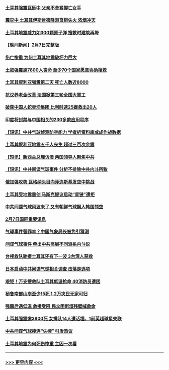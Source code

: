 #### [土耳其强震瓦砾中 父亲不舍紧握亡女手](../pages/prog202/a103644949.md?t=02081543) 
#### [震灾中 土耳其伊斯肯德隆港货柜失火 浓烟冲天](../pages/prog202/a103644916.md?t=02081543) 
#### [土耳其地震威力如300颗原子弹 搜救时建筑再垮](../pages/prog202/a103644896.md?t=02081543) 
#### [【晚间新闻】2月7日完整版](../pages/prog202/a103644875.md?t=02081543) 
#### [伤亡惨重 为何土耳其地震破坏力巨大](../pages/prog202/a103644741.md?t=02081543) 
#### [土叙强震逾7800人丧命 至少70个国家愿意协助搜救](../pages/prog202/a103644754.md?t=02081543) 
#### [土耳其叙利亚强震第二天 死亡人数近8000](../pages/prog202/a103644743.md?t=02081543) 
#### [抗议养老金改革 法国掀第三轮全国大罢工](../pages/prog202/a103644746.md?t=02081543) 
#### [破获中国人蛇卖淫集团 比利时逮25嫌救出20人](../pages/prog202/a103644734.md?t=02081543) 
#### [印度将封禁与中国相关的230多款应用程序](../pages/prog202/a103644574.md?t=02081543) 
#### [【短讯】中共气球侦测防空能力 学者析资料库或成作战数据](../pages/prog202/a103644582.md?t=02081543) 
#### [土耳其叙利亚地震五千人丧生 超过三百次余震](../pages/prog202/a103644573.md?t=02081543) 
#### [【短讯】新西兰总理访澳 两国领导人聚焦中共](../pages/prog202/a103644575.md?t=02081543) 
#### [【短讯】中共间谍气球事件 分析不排除中共内斗所致](../pages/prog202/a103644559.md?t=02081543) 
#### [俄加强攻势 瓦格纳头目向泽连斯基发空中挑战](../pages/prog202/a103644296.md?t=02081543) 
#### [土耳其受地震重创 马斯克提议启动“星链”遭拒](../pages/prog202/a103644299.md?t=02081543) 
#### [中共间谍气球风波未了 又有朝鲜气球飘入韩国领空](../pages/prog202/a103644293.md?t=02081543) 
#### [2月7日国际重要讯息](../pages/prog202/a103644304.md?t=02081543) 
#### [气球事件替罪羊？中国气象局长被免引猜测](../pages/prog202/a103644266.md?t=02081543) 
#### [间谍气球事件 牵出中共高层不同派系内斗说](../pages/prog202/a103643991.md?t=02081543) 
#### [台搜救队驰援土耳其还有下一波 3台湾人获救](../pages/prog202/a103644226.md?t=02081543) 
#### [日本启动中共间谍气球相关调查 击落是选项](../pages/prog202/a103644220.md?t=02081543) 
#### [艰钜！万支搜救队土耳其低温抢命 40消防员遭困](../pages/prog202/a103644212.md?t=02081543) 
#### [秘鲁南部山崩至少15死 1.2万灾民无家可归](../pages/prog202/a103644205.md?t=02081543) 
#### [强震后遇低温 救援受阻 民众困断垣残壁喊救命](../pages/prog202/a103644187.md?t=02081543) 
#### [土耳其强震逾3800死 女排队14人遭活埋、1前英超球星失联](../pages/prog202/a103644152.md?t=02081543) 
#### [中共间谍气球接连“失控” 引发热议](../pages/prog202/a103644125.md?t=02081543) 
#### [土耳其地震为何死伤惨重 主因一次看](../pages/prog202/a103644122.md?t=02081543) 

----
#### [ >>> 更早内容 <<< ](../indexes/prog202-earlier.md)
